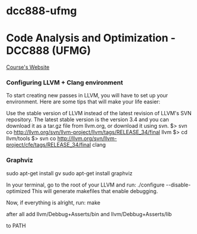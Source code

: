 dcc888-ufmg
===========

# Code Analysis and Optimization - DCC888 (UFMG)

[Course's Website](http://homepages.dcc.ufmg.br/~fernando/classes/dcc888/)

### Configuring LLVM + Clang environment

To start creating new passes in LLVM, you will have to set up your
environment. Here are some tips that will make your life easier:

Use the stable version of LLVM instead of the latest revision of
LLVM's SVN repository. The latest stable version is the version 3.4
and you can download it as a tar.gz file from llvm.org, or download it
using svn.
$> svn co http://llvm.org/svn/llvm-project/llvm/tags/RELEASE_34/final llvm
$> cd llvm/tools
$> svn co http://llvm.org/svn/llvm-project/cfe/tags/RELEASE_34/final clang

### Graphviz

sudo apt-get install gv
sudo apt-get install graphviz

In your terminal, go to the root of your LLVM and run:
./configure --disable-optimized
This will generate makefiles that enable debugging.

Now, if everything is alright, run:
make

after all add llvm/Debbug+Asserts/bin
and           llvm/Debbug+Asserts/lib

to PATH


